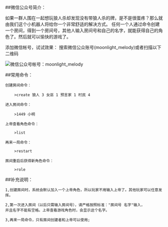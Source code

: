 ##微信公众号简介：

如果一群人围在一起想玩狼人杀却发现没有带狼人杀的牌，是不是很蛋疼？那么就由我们这个小机器人将给你一个非常舒适的解决方式。
任何一个人通过命令创建一个房间，得到一个房间号，其他人输入房间号和自己的名字，就能获得自己的角色了。然后就可以愉快的游戏了。


添加微信帐号，试试效果：
搜索微信公众账号(moonlight_melody)或者扫描以下二维码

![微信公众号帐号：moonlight_melody](http://m1.img.srcdd.com/farm4/d/2014/1101/14/50D93ED12176EFF4FCDDD449D14C5F90_B500_900_344_344.jpeg)


##常用命令：

    创建房间命令：

        >create 狼人 3 女巫 1 预言家 1 村民 4

    进入房间命令：

        >1449 小明

    上帝查看角色命令：

        >list

    再来一局命令：

        >restart

    房间重启后获得新角色命令：

        >role

##补充说明：

    1,创建房间时，系统会默认加入一个上帝角色，所以玩家不用输入上帝了。其他玩家可以任意发挥。

    2,第一次进入房间（以后只需输入房间号），请严格按照标准："房间号 名字"输入，
    并且名字不能有空格。上帝查看游戏角色时，会显示这个名字。

    3,再来一局命令，只有房间创建者和上帝可以使用;
